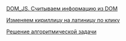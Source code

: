 [DOM_JS. Считываем информацию из DOM](https://ne-marinaa.github.io/DOM/)

[Изменяем кириллицу на латиницу по клику](https://ne-marinaa.github.io/passport/)

[Решение алгоритмической задачи](https://ne-marinaa.github.io/task/)
